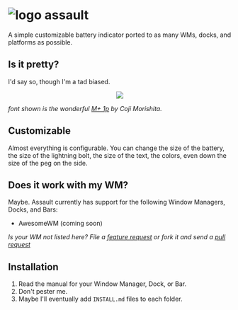 # ![logo](http://nuckchorris.github.io/assault/logo.png) assault
A simple customizable battery indicator ported to as many WMs, docks, and
platforms as possible.

## Is it pretty?
I'd say so, though I'm a tad biased.

<p align="center">
	<img src="http://nuckchorris.github.io/assault/demo.png" />
</p>

*font shown is the wonderful [M+ 1p](http://mplus-fonts.sourceforge.jp/) by 
Coji Morishita.*

## Customizable
Almost everything is configurable.  You can change the size of the battery, the
size of the lightning bolt, the size of the text, the colors, even down the size
of the peg on the side.

## Does it work with my WM?
Maybe.  Assault currently has support for the following Window Managers, Docks,
and Bars:
 * AwesomeWM (coming soon)

*Is your WM not listed here?  File a
[feature request](https://github.com/NuckChorris/assault/issues/new) or fork it
and send a [pull request](https://github.com/NuckChorris/assault/pulls)*

## Installation
1. Read the manual for your Window Manager, Dock, or Bar.
2. Don't pester me.
3. Maybe I'll eventually add `INSTALL.md` files to each folder.
